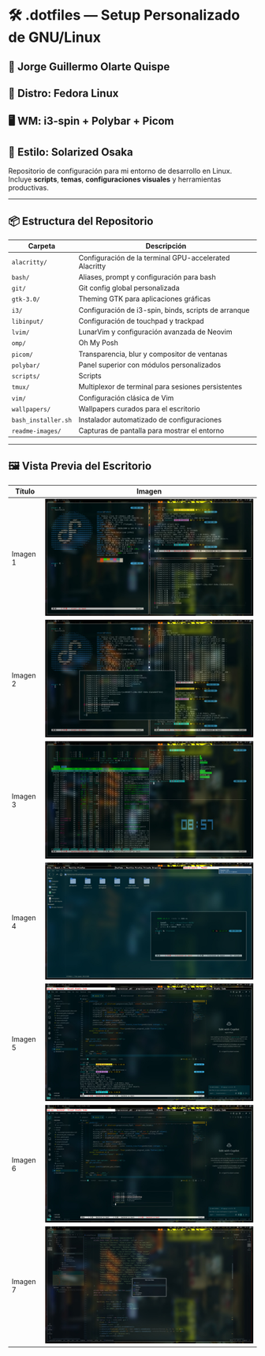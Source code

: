 # 🛠️ .dotfiles — Setup Personalizado de GNU/Linux

## 👤 Jorge Guillermo Olarte Quispe

## 🐧 Distro: Fedora Linux

## 🖥️ WM: i3-spin + Polybar + Picom

## 🎨 Estilo: Solarized Osaka

Repositorio de configuración para mi entorno de desarrollo en Linux. Incluye **scripts**, **temas**, **configuraciones visuales** y herramientas productivas.

---

## 📦 Estructura del Repositorio

| Carpeta             | Descripción                                            |
| ------------------- | ------------------------------------------------------ |
| `alacritty/`        | Configuración de la terminal GPU-accelerated Alacritty |
| `bash/`             | Aliases, prompt y configuración para bash              |
| `git/`              | Git config global personalizada                        |
| `gtk-3.0/`          | Theming GTK para aplicaciones gráficas                 |
| `i3/`               | Configuración de i3-spin, binds, scripts de arranque   |
| `libinput/`         | Configuración de touchpad y trackpad                   |
| `lvim/`             | LunarVim y configuración avanzada de Neovim            |
| `omp/`              | Oh My Posh                                             |
| `picom/`            | Transparencia, blur y compositor de ventanas           |
| `polybar/`          | Panel superior con módulos personalizados              |
| `scripts/`          | Scripts                                                |
| `tmux/`             | Multiplexor de terminal para sesiones persistentes     |
| `vim/`              | Configuración clásica de Vim                           |
| `wallpapers/`       | Wallpapers curados para el escritorio                  |
| `bash_installer.sh` | Instalador automatizado de configuraciones             |
| `readme-images/`    | Capturas de pantalla para mostrar el entorno           |

---

## 🖼️ Vista Previa del Escritorio

| Título   | Imagen                       |
| -------- | ---------------------------- |
| Imagen 1 | ![](readme-images/img01.jpg) |
| Imagen 2 | ![](readme-images/img02.jpg) |
| Imagen 3 | ![](readme-images/img03.jpg) |
| Imagen 4 | ![](readme-images/img04.jpg) |
| Imagen 5 | ![](readme-images/img05.jpg) |
| Imagen 6 | ![](readme-images/img06.jpg) |
| Imagen 7 | ![](readme-images/img07.jpg) |
